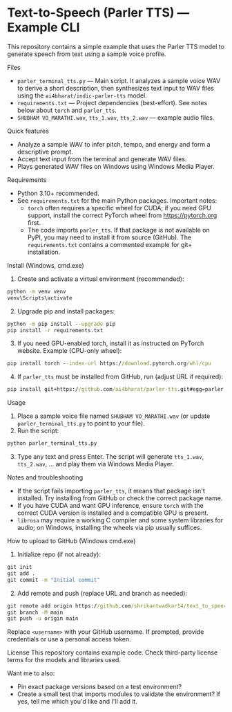 # Text-to-Speech (Parler TTS) — Example CLI

This repository contains a simple example that uses the Parler TTS model to generate speech from text using a sample voice profile.

Files
- `parler_terminal_tts.py` — Main script. It analyzes a sample voice WAV to derive a short description, then synthesizes text input to WAV files using the `ai4bharat/indic-parler-tts` model.
- `requirements.txt` — Project dependencies (best-effort). See notes below about `torch` and `parler_tts`.
- `SHUBHAM VO_MARATHI.wav`, `tts_1.wav`, `tts_2.wav` — example audio files.

Quick features
- Analyze a sample WAV to infer pitch, tempo, and energy and form a descriptive prompt.
- Accept text input from the terminal and generate WAV files.
- Plays generated WAV files on Windows using Windows Media Player.

Requirements
- Python 3.10+ recommended.
- See `requirements.txt` for the main Python packages. Important notes:
  - `torch` often requires a specific wheel for CUDA; if you need GPU support, install the correct PyTorch wheel from https://pytorch.org first.
  - The code imports `parler_tts`. If that package is not available on PyPI, you may need to install it from source (GitHub). The `requirements.txt` contains a commented example for git+ installation.

Install (Windows, cmd.exe)
1. Create and activate a virtual environment (recommended):

```cmd
python -m venv venv
venv\Scripts\activate
```

2. Upgrade pip and install packages:

```cmd
python -m pip install --upgrade pip
pip install -r requirements.txt
```

3. If you need GPU-enabled torch, install it as instructed on PyTorch website. Example (CPU-only wheel):

```cmd
pip install torch --index-url https://download.pytorch.org/whl/cpu
```

4. If `parler_tts` must be installed from GitHub, run (adjust URL if required):

```cmd
pip install git+https://github.com/ai4bharat/parler-tts.git#egg=parler-tts
```

Usage
1. Place a sample voice file named `SHUBHAM VO_MARATHI.wav` (or update `parler_terminal_tts.py` to point to your file).
2. Run the script:

```cmd
python parler_terminal_tts.py
```

3. Type any text and press Enter. The script will generate `tts_1.wav`, `tts_2.wav`, ... and play them via Windows Media Player.

Notes and troubleshooting
- If the script fails importing `parler_tts`, it means that package isn't installed. Try installing from GitHub or check the correct package name.
- If you have CUDA and want GPU inference, ensure `torch` with the correct CUDA version is installed and a compatible GPU is present.
- `librosa` may require a working C compiler and some system libraries for audio; on Windows, installing the wheels via pip usually suffices.

How to upload to GitHub (Windows cmd.exe)
1. Initialize repo (if not already):

```cmd
git init
git add .
git commit -m "Initial commit"
```

2. Add remote and push (replace URL and branch as needed):

```cmd
git remote add origin https://github.com/shrikantwadkar14/text_to_speech.git
git branch -M main
git push -u origin main
```

Replace `<username>` with your GitHub username. If prompted, provide credentials or use a personal access token.

License
This repository contains example code. Check third-party license terms for the models and libraries used.

Want me to also:
- Pin exact package versions based on a test environment?
- Create a small test that imports modules to validate the environment?
If yes, tell me which you'd like and I'll add it.
